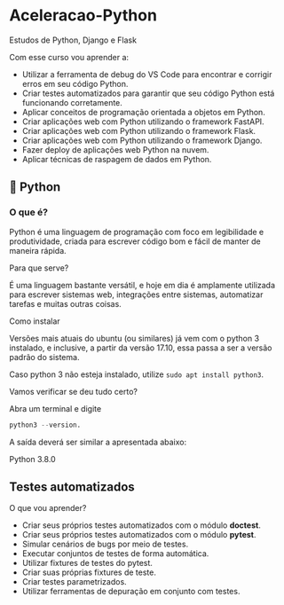 # Aceleracao-Python

Estudos de Python, Django e Flask

Com esse curso vou aprender a:

* Utilizar a ferramenta de debug do VS Code para encontrar e corrigir erros em seu código Python.
* Criar testes automatizados para garantir que seu código Python está funcionando corretamente.
* Aplicar conceitos de programação orientada a objetos em Python.
* Criar aplicações web com Python utilizando o framework FastAPI.
* Criar aplicações web com Python utilizando o framework Flask.
* Criar aplicações web com Python utilizando o framework Django.
* Fazer deploy de aplicações web Python na nuvem.
* Aplicar técnicas de raspagem de dados em Python.

## 🐍 Python

### O que é?

Python é uma linguagem de programação com foco em legibilidade e produtividade, criada para escrever código bom e fácil de manter de maneira rápida.

Para que serve?

É uma linguagem bastante versátil, e hoje em dia é amplamente utilizada para escrever sistemas web, integrações entre sistemas, automatizar tarefas e muitas outras coisas.

Como instalar

Versões mais atuais do ubuntu (ou similares) já vem com o python 3 instalado, e inclusive, a partir da versão 17.10, essa passa a ser a versão padrão do sistema.

Caso python 3 não esteja instalado, utilize `sudo apt install python3`.

Vamos verificar se deu tudo certo?

Abra um terminal e digite

```python
python3 --version.
```

A saída deverá ser similar a apresentada abaixo:

Python 3.8.0

## Testes automatizados

O que vou aprender?

* Criar seus próprios testes automatizados com o módulo **doctest**.
* Criar seus próprios testes automatizados com o módulo **pytest**.
* Simular cenários de bugs por meio de testes.
* Executar conjuntos de testes de forma automática.
* Utilizar fixtures de testes do pytest.
* Criar suas próprias fixtures de teste.
* Criar testes parametrizados.
* Utilizar ferramentas de depuração em conjunto com testes.
